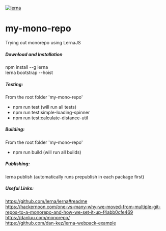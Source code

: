[![lerna](https://img.shields.io/badge/maintained%20with-lerna-cc00ff.svg)](https://lernajs.io/)

# my-mono-repo

Trying out monorepo using LernaJS

##### Download and Installation

npm install --g lerna<br>
lerna bootstrap --hoist

##### Testing:

From the root folder 'my-mono-repo'<br>

* npm run test (will run all tests)
* npm run test:simple-loading-spinner
* npm run test:calculate-distance-util

##### Building:

From the root folder 'my-mono-repo'<br>

* npm run build (will run all builds)

##### Publishing:

lerna publish
(automatically runs prepublish in each package first)

##### Useful Links:

https://github.com/lerna/lerna#readme<br>
https://hackernoon.com/one-vs-many-why-we-moved-from-multiple-git-repos-to-a-monorepo-and-how-we-set-it-up-f4abb0cfe469<br>
https://danluu.com/monorepo/<br>
https://github.com/dan-kez/lerna-webpack-example<br>
